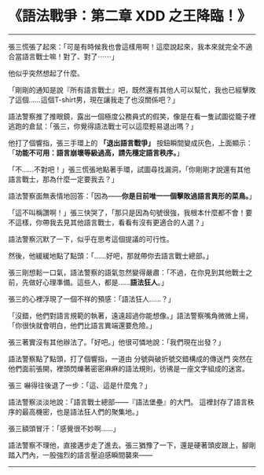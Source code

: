 # **《語法戰爭：第二章 XDD 之王降臨！》**

---

張三慌張了起來：「可是有時候我也會這樣用啊！這麼說起來，我本來就完全不適合當語言戰士嘛！對了、對了⋯⋯」

他似乎突然想起了什麼。

「剛剛的通知是說『所有語言戰士』吧，既然還有其他人可以幫忙，我也已經擊敗了這個……這個T-shirt男，現在讓我走了也沒關係吧？」

語法警察推了推眼鏡，露出一個極度公務員式的假笑，像是在看一隻試圖從籠子裡逃跑的倉鼠：「張三，你覺得語法戰士可以這麼輕易退出嗎？」

他打了個響指，張三手環上的 **「退出語言戰爭」** 按鈕瞬間變成灰色，上面顯示：「**功能不可用：語言崩壞等級過高，請先穩定語言秩序。**」

「不……不對吧！」張三慌張地點著手環，試圖尋找漏洞，「你剛剛才說還有其他語言戰士，那為什麼一定要我去？」

語法警察面無表情地回答：「因為——**你是目前唯一一個擊敗過語言異形的菜鳥。**」

「這不叫稱讚啊！」張三快哭了，「那只是因為句號很強，我根本什麼都不會！要不這樣，你帶我去見其他語言戰士，看看有沒有更適合的人選？」

語法警察沉默了一下，似乎在思考這個提議的可行性。

然後，他緩緩地點了點頭：「……好吧，那就帶你去語言戰士總部。」

張三剛想鬆一口氣，語法警察的語氣忽然變得嚴肅：「不過，在你見到其他戰士之前，先做好心理準備。這些人，都是……**語法狂人**。」

張三的心裡浮現了一個不祥的預感：「語法狂人……？」

「沒錯，他們對語言規範的執著，遠遠超過你能想像。」語法警察嘴角微微上揚，「你很快就會明白，他們比語言異端還要危險。」

張三著實沒有其他辦法了。「好吧。」他很可憐地說：「我們現在出發？」

語法警察點了點頭，打了個響指，一道由 分號與破折號交錯構成的傳送門 突然在他們面前張開，裡頭閃爍著密密麻麻的語法規則，彷彿是一座文字組成的迷宮。

張三 嚇得往後退了一步：「這、這是什麼鬼？」

語法警察淡淡地說：「語言戰士總部——『語法堡壘』的大門。 這裡封存了語言秩序的最高機密，也是語法狂人們的聚集地。」

張三額頭冒汗：「感覺很不妙啊……」

語法警察不理他，直接邁步走了進去。張三猶豫了一下，還是硬著頭皮跟上，腳剛踏入門內，一股強烈的語言壓迫感瞬間襲來——

---